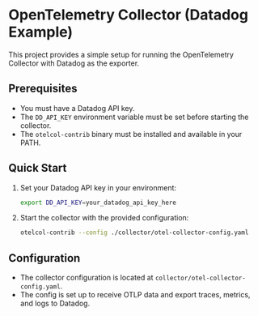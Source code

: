 # OpenTelemetry Collector (Datadog Example)

This project provides a simple setup for running the OpenTelemetry Collector with Datadog as the exporter.

## Prerequisites
- You must have a Datadog API key.
- The `DD_API_KEY` environment variable must be set before starting the collector.
- The `otelcol-contrib` binary must be installed and available in your PATH.

## Quick Start

1. Set your Datadog API key in your environment:
   ```sh
   export DD_API_KEY=your_datadog_api_key_here
   ```

2. Start the collector with the provided configuration:
   ```sh
   otelcol-contrib --config ./collector/otel-collector-config.yaml
   ```

## Configuration
- The collector configuration is located at `collector/otel-collector-config.yaml`.
- The config is set up to receive OTLP data and export traces, metrics, and logs to Datadog.
